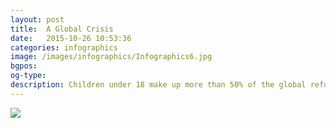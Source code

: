 ```yaml
---
layout: post
title:  A Global Crisis
date:   2015-10-26 10:53:36
categories: infographics
image: /images/infographics/Infographics6.jpg
bgpos:
og-type:
description: Children under 18 make up more than 50% of the global refugee population.
---
```

<div class="post-image">
  <img src="{{page.image}}">
</div>